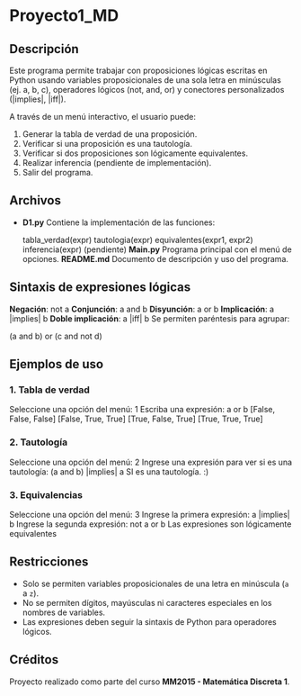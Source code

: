 # Proyecto1_MD

## Descripción

Este programa permite trabajar con proposiciones lógicas escritas en Python usando variables proposicionales de una sola letra en minúsculas (ej. a, b, c), operadores lógicos (not, and, or) y conectores personalizados (|implies|, |iff|).

A través de un menú interactivo, el usuario puede:

1. Generar la tabla de verdad de una proposición.
2. Verificar si una proposición es una tautología.
3. Verificar si dos proposiciones son lógicamente equivalentes.
4. Realizar inferencia (pendiente de implementación).
5. Salir del programa.

## Archivos

* **D1.py** Contiene la implementación de las funciones:

  tabla_verdad(expr)
  tautologia(expr)
  equivalentes(expr1, expr2)
  inferencia(expr) (pendiente)
 **Main.py** Programa principal con el menú de opciones.
 **README.md** Documento de descripción y uso del programa.

## Sintaxis de expresiones lógicas

**Negación**: not a
**Conjunción**: a and b
**Disyunción**: a or b
**Implicación**: a |implies| b
**Doble implicación**: a |iff| b
Se permiten paréntesis para agrupar:

  
  (a and b) or (c and not d)
  


## Ejemplos de uso

### **1. Tabla de verdad**


Seleccione una opción del menú: 1
Escriba una expresión: a or b
[False, False, False]
[False, True, True]
[True, False, True]
[True, True, True]


### **2. Tautología**


Seleccione una opción del menú: 2
Ingrese una expresión para ver si es una tautología: (a and b) |implies| a
SI es una tautología. :)


### **3. Equivalencias**


Seleccione una opción del menú: 3
Ingrese la primera expresión: a |implies| b
Ingrese la segunda expresión: not a or b
Las expresiones son lógicamente equivalentes


## Restricciones

* Solo se permiten variables proposicionales de una letra en minúscula (`a` a `z`).
* No se permiten dígitos, mayúsculas ni caracteres especiales en los nombres de variables.
* Las expresiones deben seguir la sintaxis de Python para operadores lógicos.


## Créditos

Proyecto realizado como parte del curso **MM2015 - Matemática Discreta 1**.



